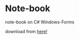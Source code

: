 # Note-book

note-book on C# Windows-Forms

download from [here!](https://github.com/elmurod5676/C-Sharp-Note-book/releases/tag/NoteBook.exe)

